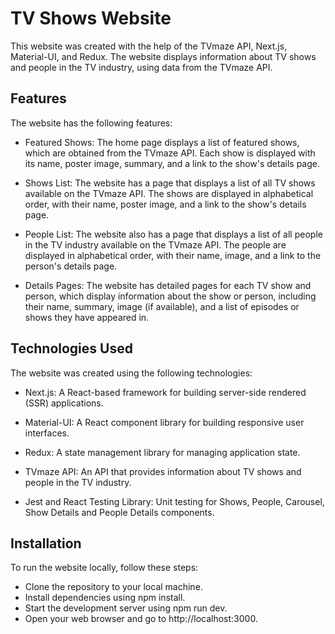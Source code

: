 # TV Shows Website

This website was created with the help of the TVmaze API, Next.js, Material-UI, and Redux. The website displays information about TV shows and people in the TV industry, using data from the TVmaze API.

## Features

The website has the following features:

* Featured Shows: The home page displays a list of featured shows, which are obtained from the TVmaze API. Each show is displayed with its name, poster image, summary, and a link to the show's details page.

* Shows List: The website has a page that displays a list of all TV shows available on the TVmaze API. The shows are displayed in alphabetical order, with their name, poster image, and a link to the show's details page.

* People List: The website also has a page that displays a list of all people in the TV industry available on the TVmaze API. The people are displayed in alphabetical order, with their name, image, and a link to the person's details page.

* Details Pages: The website has detailed pages for each TV show and person, which display information about the show or person, including their name, summary, image (if available), and a list of episodes or shows they have appeared in.

## Technologies Used

The website was created using the following technologies:

* Next.js: A React-based framework for building server-side rendered (SSR) applications.

* Material-UI: A React component library for building responsive user interfaces.

* Redux: A state management library for managing application state.

* TVmaze API: An API that provides information about TV shows and people in the TV industry.

* Jest and React Testing Library: Unit testing for Shows, People, Carousel, Show Details and People Details components.

## Installation

To run the website locally, follow these steps:

* Clone the repository to your local machine.
* Install dependencies using npm install.
* Start the development server using npm run dev.
* Open your web browser and go to http://localhost:3000.
